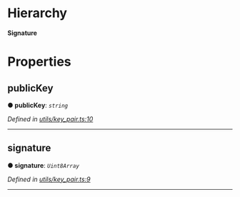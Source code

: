 

# Hierarchy

**Signature**

# Properties

<a id="publickey"></a>

##  publicKey

**● publicKey**: *`string`*

*Defined in [utils/key_pair.ts:10](https://github.com/nearprotocol/nearlib/blob/4b8426b/src.ts/utils/key_pair.ts#L10)*

___
<a id="signature"></a>

##  signature

**● signature**: *`Uint8Array`*

*Defined in [utils/key_pair.ts:9](https://github.com/nearprotocol/nearlib/blob/4b8426b/src.ts/utils/key_pair.ts#L9)*

___

